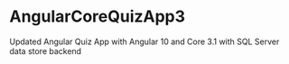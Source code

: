 # AngularCoreQuizApp3
Updated Angular Quiz App with Angular 10 and Core 3.1 with SQL Server data store backend
